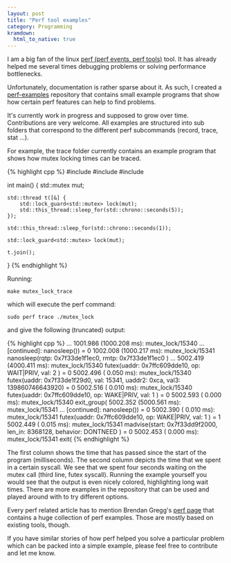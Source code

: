 ```yaml
---
layout: post
title: "Perf tool examples"
category: Programming
kramdown:
  html_to_native: true
---
```


I am a big fan of the linux [perf (perf events, perf tools)](https://en.wikipedia.org/wiki/Perf_(Linux)) tool. It has already helped me several times debugging problems or solving performance bottlenecks.

Unfortunately, documentation is rather sparse about it. As such, I created a [perf-examples](https://github.com/stephandollberg/perf-examples) repository that contains small example programs that show how certain perf features can help to find problems.

 <!-- more -->

 It's currently work in progress and supposed to grow over time. Contributions are very welcome. All examples are structured into sub folders that correspond to the different perf subcommands (record, trace, stat ...).

 For example, the trace folder currently contains an example program that shows how mutex locking times can be traced.

{% highlight cpp %}
#include <chrono>
#include <mutex>
#include <thread>

int main() {
    std::mutex mut;

    std::thread t([&] {
        std::lock_guard<std::mutex> lock(mut);
        std::this_thread::sleep_for(std::chrono::seconds(5));
    });

    std::this_thread::sleep_for(std::chrono::seconds(1));

    std::lock_guard<std::mutex> lock(mut);

    t.join();
}
{% endhighlight %}

Running:

    make mutex_lock_trace

which will execute the perf command:

    sudo perf trace ./mutex_lock

and give the following (truncated) output:

{% highlight cpp %}
...
1001.986 (1000.208 ms): mutex_lock/15340  ... [continued]: nanosleep()) = 0
1002.008 (1000.217 ms): mutex_lock/15341 nanosleep(rqtp: 0x7f33de1f1ec0, rmtp: 0x7f33de1f1ec0                  ) ...
5002.419 (4000.411 ms): mutex_lock/15340 futex(uaddr: 0x7ffc609dde10, op: WAIT|PRIV, val: 2                    ) = 0
5002.496 ( 0.050 ms): mutex_lock/15340 futex(uaddr: 0x7f33de1f29d0, val: 15341, uaddr2: 0xca, val3: 139860746643920) = 0
5002.516 ( 0.010 ms): mutex_lock/15340 futex(uaddr: 0x7ffc609dde10, op: WAKE|PRIV, val: 1                    ) = 0
5002.593 ( 0.000 ms): mutex_lock/15340 exit_group(
5002.352 (5000.561 ms): mutex_lock/15341  ... [continued]: nanosleep()) = 0
5002.390 ( 0.010 ms): mutex_lock/15341 futex(uaddr: 0x7ffc609dde10, op: WAKE|PRIV, val: 1                    ) = 1
5002.449 ( 0.015 ms): mutex_lock/15341 madvise(start: 0x7f33dd9f2000, len_in: 8368128, behavior: DONTNEED    ) = 0
5002.453 ( 0.000 ms): mutex_lock/15341 exit(
{% endhighlight %}

The first column shows the time that has passed since the start of the program (milliseconds). The second column depicts the time that we spent in a certain syscall. We see that we spent four seconds waiting on the mutex call (third line, futex syscall). Running the example yourself you would see that the output is even nicely colored, highlighting long wait times. There are more examples in the repository that can be used and played around with to try different options.

Every perf related article has to mention Brendan Gregg's [perf page](http://www.brendangregg.com/perf.html) that contains a huge collection of perf examples. Those are mostly based on existing tools, though.

If you have similar stories of how perf helped you solve a particular problem which can be packed into a simple example, please feel free to contribute and let me know.
